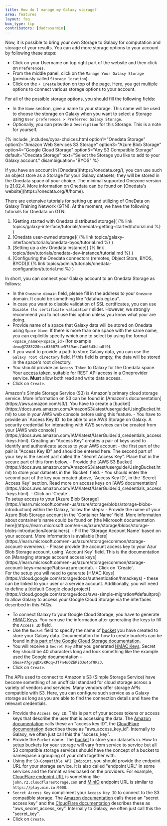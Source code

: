 ```yaml
---
title: How do I manage my Galaxy storage?
area: features
layout: faq
box_type: tip
contributors: [dadrasarmin]
---
```


Now, it is possible to bring your own Storage to Galaxy for computation and storage of your results. You can add more storage options to your account by following these steps:

- Click on your Username on top right part of the website and then click on `Preferences`.
- From the middle panel, click on the `Manage Your Galaxy Storage` (previously called `Storage location`).
- Click on the `+ Create` button on top of the page. Here, you get multiple options to connect various storage options to your account.

For all of the possible storage options, you should fill the following fields:

- In the `Name` section, give a name to your storage. This name will be used to choose the storage on Galaxy when you want to select a Storage using `User preferences > Preferred Galaxy Storage`.
- Optionally, you can provide a `Description` for this Storage. This is a note for yourself.


{% include _includes/cyoa-choices.html option1="Onedata Storage" option2="Amazon Web Services S3 Storage" option3="Azure Blob Storage" option4="Google Cloud Storage" option5="Any S3 Compatible Storage" default="Onedata Storage" text="Select the Storage you like to add to your Galaxy account." disambiguation="BYOS" %}

<div class="Onedata-Storage" markdown="1">
If you have an account in [Onedata](https://onedata.org/), you can use such an object store as a Storage for your Galaxy datasets; they will be stored in the Onedata space of your choice. The minimal supported Onezone version is 21.02.4. More information on Onedata can be found on [Onedata's website](https://onedata.org/#/home).

There are extensive tutorials for setting up and utilizing of OneData on Galaxy Training Network (GTN). At the moment, we have the following tutorials for Onedata on GTN:
1. [Getting started with Onedata distributed storage]( {% link topics/galaxy-interface/tutorials/onedata-getting-started/tutorial.md %} )
2. [Onedata user-owned storage]( {% link topics/galaxy-interface/tutorials/onedata-byos/tutorial.md %} )
3. [Setting up a dev Onedata instance]( {% link topics/dev/tutorials/onedata-dev-instance/tutorial.md %} )
4. [Configuring the Onedata connectors (remotes, Object Store, BYOS, BYOD)]( {% link topics/admin/tutorials/onedata-configuration/tutorial.md %} )

In short, you can connect your Galaxy account to an Onedata Storage as follows:

- In the `Onezone domain` field, please fill in the address to your `Onezone` domain. It could be something like "datahub.egi.eu".
- In case you want to disable validation of SSL certificates, you can use `Disable tls certificate validation?` slider. However, we strongly recommend you to not use this option unless you know what your are doing.
- Provide name of a space that Galaxy data will be stored on Onedata using `Space Name`. If there is more than one space with the same name, you can explicitly specify which one to select by using the format `<space_name>@<space_id>` (for example `demo@7285220ecc636075ae5759aec7ad65d3cha8f9`).
- If you want to provide a path to store Galaxy data, you can use the `Galaxy root directory` field. If this field is empty, the data will be stored in the space's root directory.
- You should provide an `Access Token` to Galaxy for the Onedata space. Your [access token](https://onedata.org/#/home/documentation/topic/stable/tokens), suitable for REST API access in a Oneprovider service. **Must** allow both read and write data access.
- Click on `Create`.
</div>
<div class="Amazon-Web-Services-S3-Storage" markdown="1">
Amazon's Simple Storage Service (S3) is Amazon's primary cloud storage service. More information on S3 can be found in [Amazon's documentation](https://aws.amazon.com/s3/). You have to create a [bucket](https://docs.aws.amazon.com/AmazonS3/latest/userguide/UsingBucket.html) to use in your AWS web console before using this feature.
- You have to provide an `Access Key ID` to be able to use AWS Storage on Galaxy. A security credential for interacting with AWS services can be created from your [AWS web console](https://docs.aws.amazon.com/IAM/latest/UserGuide/id_credentials_access-keys.html). Creating an "Access Key" creates a pair of keys used to identify and authenticate access to your AWS account - the first part of the pair is "Access Key ID" and should be entered here. The second part of your key is the secret part called the "Secret Access Key". Place that in the secure part of this form below.
- Provide the [AWS S3 Bucket](https://docs.aws.amazon.com/AmazonS3/latest/userguide/UsingBucket.html) to store your datasets in the `Bucket` field.
- You should enter the second part of the key you created above, `Access Key ID`, in the `Secret Access Key` section. Read more on access keys on [AWS documentation](https://docs.aws.amazon.com/IAM/latest/UserGuide/id_credentials_access-keys.html).
- Click on `Create`.
</div>
<div class="Azure-Blob-Storage" markdown="1">
To setup access to your [Azure Blob Storage](https://learn.microsoft.com/en-us/azure/storage/blobs/storage-blobs-introduction) within the Galaxy, follow the steps:
- Provide the name of your Azure Blob Storage account in the `Container Name` field. More information about container's name could be found on [the Microsoft documentation here](https://learn.microsoft.com/en-us/azure/storage/blobs/storage-blobs-introduction#containers).
- Fill the `Storage Account Name` based on your account. More information is available [here](https://learn.microsoft.com/en-us/azure/storage/common/storage-account-overview).
- Please provide the account access key to your Azur Blob Storage account, using `Account Key` field. This is the documentation on [Managing storage account access keys](https://learn.microsoft.com/en-us/azure/storage/common/storage-account-keys-manage?tabs=azure-portal).
- Click on `Create`.
</div>
<div class="Google-Cloud-Storage" markdown="1">
For the setup you will need to generate [HMAC Keys](https://cloud.google.com/storage/docs/authentication/hmackeys) - these can be linked to your user or a service account. Additionally, you will need to define a [default Google cloud project](https://cloud.google.com/storage/docs/aws-simple-migration#defaultproj) to allow Galaxy to access your Google Cloud Storage via the interfaces described in this FAQs.

- To connect Galaxy to your Google Cloud Storage, you have to generate [HMAC Keys](https://cloud.google.com/storage/docs/authentication/hmackeys). You can use the information after generating the keys to fill the `Access ID` field.
- Use the `Bucket` field to specify the name of [bucket](https://cloud.google.com/storage/docs/buckets) you have created to store your Galaxy data. Documentation for how to create buckets can be found in[ this part of the Google Cloud Storage documentation](https://cloud.google.com/storage/docs/creating-buckets).
- You will receive a `Secret Key` after you generated [HMAC Keys](https://cloud.google.com/storage/docs/authentication/hmackeys). Secret Key should be 40 characters long and look something like the example used the Google documentation - `bGoa+V7g/yqDXvKRqq+JTFn4uQZbPiQJo4pf9RzJ`.
- Click on `Create`.
</div>
<div class="Any-S3-Compatible-Storage" markdown="1">
The APIs used to connect to Amazon's S3 (Simple Storage Service) have become something of an unofficial standard for cloud storage across a variety of vendors and services. Many vendors offer storage APIs compatible with S3. Here, you can configure such service as a Galaxy storage as long as you are able to find the connection details and have the relevant credentials.

- Provide the `Access Key ID`. This is part of your access tokens or access keys that describe the user that is accessing the data. The [Amazon documentation](https://docs.aws.amazon.com/IAM/latest/UserGuide/id_credentials_access-keys.html) calls these an "access key ID", the [CloudFlare documentation](https://developers.cloudflare.com/r2/examples/aws/boto3/) describes these as "aws_access_key_id". Internally to Galaxy, we often just call this the "access_key".
- Provide the `Bucket` name. The [bucket](https://docs.aws.amazon.com/AmazonS3/latest/userguide/UsingBucket.html) to store your datasets in. How to setup buckets for your storage will vary from service to service but all S3 compatible storage services should have the concept of a bucket to namespace a grouping of your data together with.
- Using the `S3-Compatible API Endpoint`, you should provide the endpoint URL for your storage service. It is also called "endpoint URL" in some services and the format varies based on the providers. For example, [CloudFlare endpoint URL](https://developers.cloudflare.com/ruleset-engine/rulesets-api/endpoints/) is something like `john.r2.cloudflarestorage.com` and [MinIO](https://min.io/docs/minio/linux/integrations/aws-cli-with-minio.html) endpoint URL is similar to `https://play.min.io:9000`.
- `Secret Access Key` compliment your `Access Key ID` to connect to the S3 compatible storage. The [Amazon documentation](https://docs.aws.amazon.com/IAM/latest/UserGuide/id_credentials_access-keys.html) calls these an "secret access key" and the [CloudFlare documentation](https://developers.cloudflare.com/r2/examples/aws/boto3/) describes these as "aws_secret_access_key". Internally to Galaxy, we often just call this the "secret_key".
- Click on `Create`.
</div>